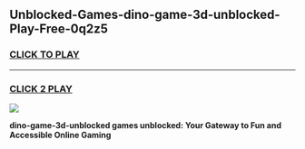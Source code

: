 
## Unblocked-Games-dino-game-3d-unblocked-Play-Free-0q2z5
<h3>
<a href="https://premium76.site?title=dino-game-3d-unblocked&ref=18A1">CLICK TO PLAY</a></h3>
<hr>

<h3>
<a href="https://premium76.site?title=dino-game-3d-unblocked&ref=18A1">CLICK 2 PLAY</a>
  
</h3>

<a href="https://premium76.site?title=dino-game-3d-unblocked&ref=18A1"><img src="https://clearcache.store/games.png"></a>


**dino-game-3d-unblocked games unblocked: Your Gateway to Fun and Accessible Online Gaming**
